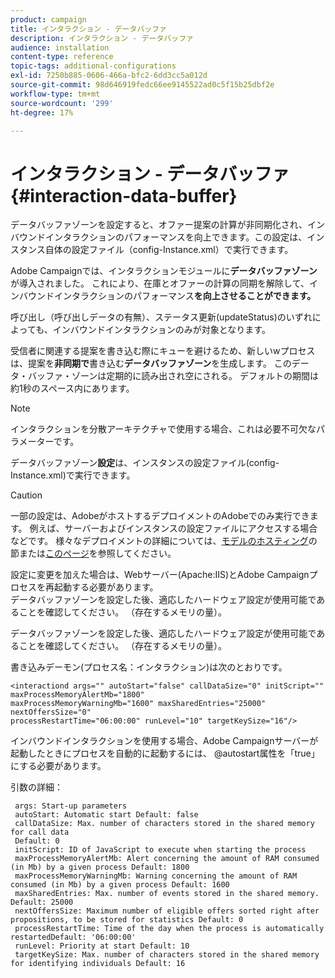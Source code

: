 ```yaml
---
product: campaign
title: インタラクション - データバッファ
description: インタラクション - データバッファ
audience: installation
content-type: reference
topic-tags: additional-configurations
exl-id: 7250b885-0606-466a-bfc2-6dd3cc5a012d
source-git-commit: 98d646919fedc66ee9145522ad0c5f15b25dbf2e
workflow-type: tm+mt
source-wordcount: '299'
ht-degree: 17%

---
```


# インタラクション - データバッファ{#interaction-data-buffer}

データバッファゾーンを設定すると、オファー提案の計算が非同期化され、インバウンドインタラクションのパフォーマンスを向上できます。この設定は、インスタンス自体の設定ファイル（config-Instance.xml）で実行できます。

Adobe Campaignでは、インタラクションモジュールに&#x200B;**データバッファゾーン**&#x200B;が導入されました。 これにより、在庫とオファーの計算の同期を解除して、インバウンドインタラクションのパフォーマンス&#x200B;**を向上させることができます。**

呼び出し（呼び出しデータの有無）、ステータス更新(updateStatus)のいずれによっても、インバウンドインタラクションのみが対象となります。

受信者に関連する提案を書き込む際にキューを避けるため、新しいwプロセスは、提案を&#x200B;**非同期で**&#x200B;書き込む&#x200B;**データバッファゾーン**&#x200B;を生成します。 このデータ・バッファ・ゾーンは定期的に読み出され空にされる。 デフォルトの期間は約1秒のスペース内にあります。

>[!NOTE]
>
>インタラクションを分散アーキテクチャで使用する場合、これは必要不可欠なパラメーターです。

データバッファゾーン&#x200B;**設定**&#x200B;は、インスタンスの設定ファイル(config-Instance.xml)で実行できます。

>[!CAUTION]
>
>一部の設定は、AdobeがホストするデプロイメントのAdobeでのみ実行できます。 例えば、サーバーおよびインスタンスの設定ファイルにアクセスする場合などです。 様々なデプロイメントの詳細については、[モデルのホスティング](../../installation/using/hosting-models.md)の節または[このページ](../../installation/using/capability-matrix.md)を参照してください。
>
>設定に変更を加えた場合は、Webサーバー(Apache:IIS)とAdobe Campaignプロセスを再起動する必要があります。\
>データバッファゾーンを設定した後、適応したハードウェア設定が使用可能であることを確認してください。 （存在するメモリの量）。


データバッファゾーンを設定した後、適応したハードウェア設定が使用可能であることを確認してください。 （存在するメモリの量）。

書き込みデーモン(プロセス名：インタラクション)は次のとおりです。

```
<interactiond args="" autoStart="false" callDataSize="0" initScript="" maxProcessMemoryAlertMb="1800"
maxProcessMemoryWarningMb="1600" maxSharedEntries="25000" nextOffersSize="0"
processRestartTime="06:00:00" runLevel="10" targetKeySize="16"/>
```

インバウンドインタラクションを使用する場合、Adobe Campaignサーバーが起動したときにプロセスを自動的に起動するには、 @autostart属性を「true」にする必要があります。

引数の詳細：

```
 args: Start-up parameters 
 autoStart: Automatic start Default: false 
 callDataSize: Max. number of characters stored in the shared memory for call data
 Default: 0 
 initScript: ID of JavaScript to execute when starting the process 
 maxProcessMemoryAlertMb: Alert concerning the amount of RAM consumed (in Mb) by a given process Default: 1800 
 maxProcessMemoryWarningMb: Warning concerning the amount of RAM consumed (in Mb) by a given process Default: 1600 
 maxSharedEntries: Max. number of events stored in the shared memory. Default: 25000 
 nextOffersSize: Maximum number of eligible offers sorted right after propositions, to be stored for statistics Default: 0 
 processRestartTime: Time of the day when the process is automatically restartedDefault: '06:00:00' 
 runLevel: Priority at start Default: 10 
 targetKeySize: Max. number of characters stored in the shared memory for identifying individuals Default: 16 
```
